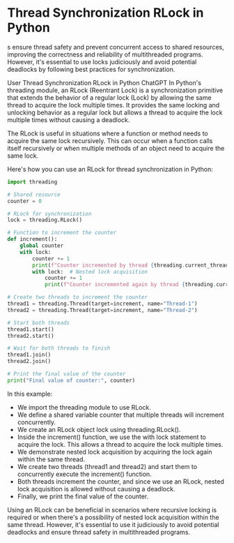 # Thread Synchronization RLock in Python

s ensure thread safety and prevent concurrent access to shared resources, improving the correctness and reliability of multithreaded programs. However, it's essential to use locks judiciously and avoid potential deadlocks by following best practices for synchronization.

User
Thread Synchronization RLock in Python
ChatGPT
In Python's threading module, an RLock (Reentrant Lock) is a synchronization primitive that extends the behavior of a regular lock (Lock) by allowing the same thread to acquire the lock multiple times. It provides the same locking and unlocking behavior as a regular lock but allows a thread to acquire the lock multiple times without causing a deadlock.

The RLock is useful in situations where a function or method needs to acquire the same lock recursively. This can occur when a function calls itself recursively or when multiple methods of an object need to acquire the same lock.

Here's how you can use an RLock for thread synchronization in Python:

```python
import threading

# Shared resource
counter = 0

# RLock for synchronization
lock = threading.RLock()

# Function to increment the counter
def increment():
    global counter
    with lock:
        counter += 1
        print(f"Counter incremented by thread {threading.current_thread().name}")
        with lock:  # Nested lock acquisition
            counter += 1
            print(f"Counter incremented again by thread {threading.current_thread().name}")

# Create two threads to increment the counter
thread1 = threading.Thread(target=increment, name="Thread-1")
thread2 = threading.Thread(target=increment, name="Thread-2")

# Start both threads
thread1.start()
thread2.start()

# Wait for both threads to finish
thread1.join()
thread2.join()

# Print the final value of the counter
print("Final value of counter:", counter)
```

In this example:

- We import the threading module to use RLock.
- We define a shared variable counter that multiple threads will increment concurrently.
- We create an RLock object lock using threading.RLock().
- Inside the increment() function, we use the with lock statement to acquire the lock. This allows a thread to acquire the lock multiple times.
- We demonstrate nested lock acquisition by acquiring the lock again within the same thread.
- We create two threads (thread1 and thread2) and start them to concurrently execute the increment() function.
- Both threads increment the counter, and since we use an RLock, nested lock acquisition is allowed without causing a deadlock.
- Finally, we print the final value of the counter.

Using an RLock can be beneficial in scenarios where recursive locking is required or when there's a possibility of nested lock acquisition within the same thread. However, it's essential to use it judiciously to avoid potential deadlocks and ensure thread safety in multithreaded programs.






